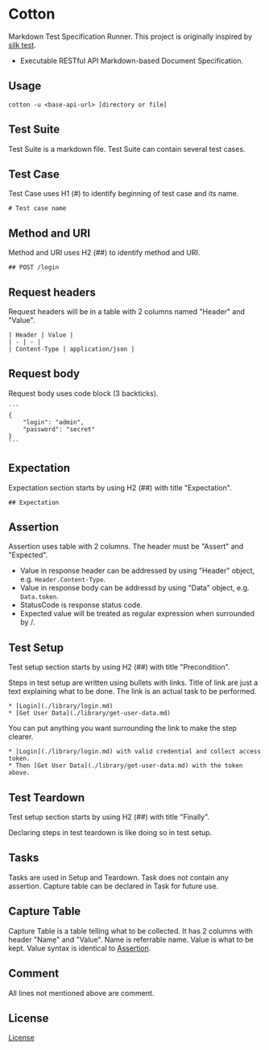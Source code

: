 # Cotton

Markdown Test Specification Runner. This project is originally inspired by [silk test](https://github.com/matryer/silk).

* Executable RESTful API Markdown-based Document Specification.

## Usage

```
cotton -u <base-api-url> [directory or file]
```

## Test Suite

Test Suite is a markdown file. Test Suite can contain several test cases.

## Test Case

Test Case uses H1 (#) to identify beginning of test case and its name.

```
# Test case name
```

## Method and URI

Method and URI uses H2 (##) to identify method and URI.

```
## POST /login
```

## Request headers

Request headers will be in a table with 2 columns named "Header" and "Value".

```
| Header | Value |
| - | - |
| Content-Type | application/json |
```

## Request body

Request body uses code block (3 backticks).

~~~
```
{
    "login": "admin",
    "password": "secret"
}
```
~~~

## Expectation

Expectation section starts by using H2 (##) with title "Expectation".

```
## Expectation
```

## Assertion

Assertion uses table with 2 columns. The header must be "Assert" and "Expected".

* Value in response header can be addressed by using "Header" object, e.g. `Header.Content-Type`.
* Value in response body can be addressd by using "Data" object, e.g. `Data.token`.
* StatusCode is response status code.
* Expected value will be treated as regular expression when surrounded by /.

## Test Setup

Test setup section starts by using H2 (##) with title "Precondition".

Steps in test setup are written using bullets with links. Title of link are just a text explaining what to be done. The link is an actual task to be performed.

```
* [Login](./library/login.md)
* [Get User Data](./library/get-user-data.md)
```

You can put anything you want surrounding the link to make the step clearer.

```
* [Login](./library/login.md) with valid credential and collect access token.
* Then [Get User Data](./library/get-user-data.md) with the token above.
```

## Test Teardown

Test setup section starts by using H2 (##) with title "Finally".

Declaring steps in test teardown is like doing so in test setup.

## Tasks

Tasks are used in Setup and Teardown. Task does not contain any assertion. Capture table can be declared in Task for future use.

## Capture Table

Capture Table is a table telling what to be collected. It has 2 columns with header "Name" and "Value". Name is referrable name. Value is what to be kept. Value syntax is identical to [Assertion](#Assertion).

## Comment

All lines not mentioned above are comment.

## License

[License](LICENSE.txt)